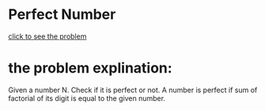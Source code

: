 # Perfect Number






[click to see the problem](https://practice.geeksforgeeks.org/problems/perfect-number3759/1?page=5&difficulty[]=-2&sortBy=submissions)



 # the problem explination:
   Given a number N. Check if it is perfect or not. A number is perfect if sum of factorial of its digit is equal to the given number.





 



 